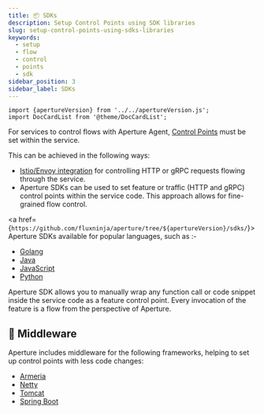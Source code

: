 ```yaml
---
title: 📦 SDKs
description: Setup Control Points using SDK libraries
slug: setup-control-points-using-sdks-libraries
keywords:
  - setup
  - flow
  - control
  - points
  - sdk
sidebar_position: 3
sidebar_label: SDKs
---
```


```mdx-code-block
import {apertureVersion} from '../../apertureVersion.js';
import DocCardList from '@theme/DocCardList';
```

For services to control flows with Aperture Agent, [Control
Points][control-point] must be set within the service.

This can be achieved in the following ways:

- [Istio/Envoy integration][istio] for controlling HTTP or gRPC requests flowing
  through the service.
- Aperture SDKs can be used to set feature or traffic (HTTP and gRPC) control
  points within the service code. This approach allows for fine-grained flow
  control.

<a
href={`https://github.com/fluxninja/aperture/tree/${apertureVersion}/sdks/`}>Aperture
SDKs</a> available for popular languages, such as :-

- [Golang][golang]
- [Java][java]
- [JavaScript][javascript]
- [Python][python]

Aperture SDK allows you to manually wrap any function call or code snippet
inside the service code as a feature control point. Every invocation of the
feature is a flow from the perspective of Aperture.

## 🧩 Middleware

Aperture includes middleware for the following frameworks, helping to set up
control points with less code changes:

- [Armeria][armeria]
- [Netty][netty]
- [Tomcat][tomcat]
- [Spring Boot][spring-boot]

<DocCardList />

[control-point]: /concepts/flow-control/selector.md#control-point
[istio]: ../envoy/istio.md
[golang]: ./go/manual.md
[java]: ./java/manual.md
[javascript]: ./javascript/manual.md
[python]: ./python/manual.md
[netty]: ./java/netty.md#netty-handler
[tomcat]: ./java/tomcat.md#tomcat-filter
[spring-boot]: ./java/springboot.md#spring-boot-filter
[armeria]: ./java/armeria.md#armeria-decorators
